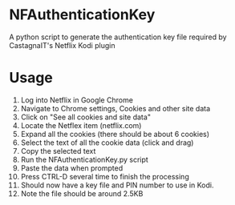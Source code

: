 # NFAuthenticationKey
A python script to generate the authentication key file required by CastagnaIT's Netflix Kodi plugin

# Usage
1. Log into Netflix in Google Chrome
2. Navigate to Chrome settings, Cookies and other site data
3. Click on "See all cookies and site data"
4. Locate the Netflex item (netflix.com)
5. Expand all the cookies (there should be about 6 cookies)
6. Select the text of all the cookie data (click and drag)
7. Copy the selected text
8. Run the NFAuthenticationKey.py script
9. Paste the data when prompted
10. Press CTRL-D several time to finish the processing
11. Should now have a key file and PIN number to use in Kodi.
12. Note the file should be around 2.5KB

